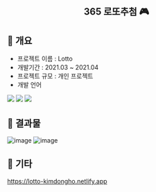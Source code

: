 <div align="center">
  <h2>365 로또추첨 🎮</h2>
</div>

## 📌 개요
- 프로젝트 이름 : Lotto
- 개발기간 : 2021.03 ~ 2021.04
- 프로젝트 규모 : 개인 프로젝트
- 개발 언어
<div>
  <img src="https://img.shields.io/badge/html5-E34F26?style=flat&logo=html5&logoColor=white">
  <img src="https://img.shields.io/badge/css-1572B6?style=flat&logo=css3&logoColor=white">
  <img src="https://img.shields.io/badge/javascript-F7DF1E?style=flat&logo=javascript&logoColor=black">
</div>

## 📌 결과물
![image](https://github.com/tubus1130/ToyProject_Lotto/assets/50819376/53d707ba-a513-4783-876d-865b87bdf28c)
![image](https://github.com/tubus1130/ToyProject_Lotto/assets/50819376/589be8c7-7c41-4f3d-a232-30de74019c0b)

## 📌 기타
https://lotto-kimdongho.netlify.app
